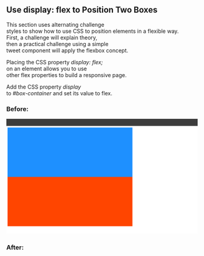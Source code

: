 ﻿## Use display: flex to Position Two Boxes

This section uses alternating challenge  
styles to show how to use CSS to position elements in a flexible way.  
First, a challenge will explain theory,  
then a practical challenge using a simple  
tweet component will apply the flexbox concept.

Placing the CSS property _display: flex;_  
on an element allows you to use  
other flex properties to build a responsive page.

Add the CSS property _display_  
to _#box-container_ and set its value to flex.

### Before:
![Use display: flex to Position Two Boxes](https://github.com/AndriiKot/CSS__Flexbox__FreeCodeCamp/blob/main/__01__Flex_to_Position_Two_Boxes/__description__/__image__.png)

### After: